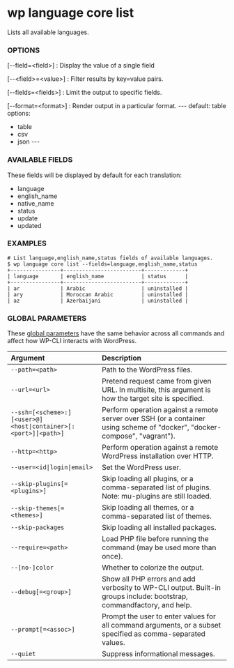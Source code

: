 # wp language core list

Lists all available languages.

### OPTIONS

[\--field=&lt;field&gt;]
: Display the value of a single field

[\--&lt;field&gt;=&lt;value&gt;]
: Filter results by key=value pairs.

[\--fields=&lt;fields&gt;]
: Limit the output to specific fields.

[\--format=&lt;format&gt;]
: Render output in a particular format.
\---
default: table
options:
  - table
  - csv
  - json
\---

### AVAILABLE FIELDS

These fields will be displayed by default for each translation:

* language
* english_name
* native_name
* status
* update
* updated

### EXAMPLES

    # List language,english_name,status fields of available languages.
    $ wp language core list --fields=language,english_name,status
    +----------------+-------------------------+-------------+
    | language       | english_name            | status      |
    +----------------+-------------------------+-------------+
    | ar             | Arabic                  | uninstalled |
    | ary            | Moroccan Arabic         | uninstalled |
    | az             | Azerbaijani             | uninstalled |

### GLOBAL PARAMETERS

These [global parameters](https://make.wordpress.org/cli/handbook/config/) have the same behavior across all commands and affect how WP-CLI interacts with WordPress.

| **Argument**    | **Description**              |
|:----------------|:-----------------------------|
| `--path=<path>` | Path to the WordPress files. |
| `--url=<url>` | Pretend request came from given URL. In multisite, this argument is how the target site is specified. |
| `--ssh=[<scheme>:][<user>@]<host\|container>[:<port>][<path>]` | Perform operation against a remote server over SSH (or a container using scheme of "docker", "docker-compose", "vagrant"). |
| `--http=<http>` | Perform operation against a remote WordPress installation over HTTP. |
| `--user=<id\|login\|email>` | Set the WordPress user. |
| `--skip-plugins[=<plugins>]` | Skip loading all plugins, or a comma-separated list of plugins. Note: mu-plugins are still loaded. |
| `--skip-themes[=<themes>]` | Skip loading all themes, or a comma-separated list of themes. |
| `--skip-packages` | Skip loading all installed packages. |
| `--require=<path>` | Load PHP file before running the command (may be used more than once). |
| `--[no-]color` | Whether to colorize the output. |
| `--debug[=<group>]` | Show all PHP errors and add verbosity to WP-CLI output. Built-in groups include: bootstrap, commandfactory, and help. |
| `--prompt[=<assoc>]` | Prompt the user to enter values for all command arguments, or a subset specified as comma-separated values. |
| `--quiet` | Suppress informational messages. |
